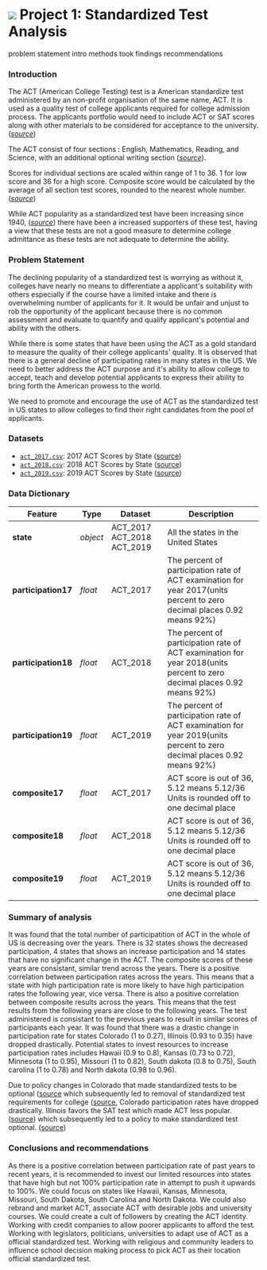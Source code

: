 # ![](https://ga-dash.s3.amazonaws.com/production/assets/logo-9f88ae6c9c3871690e33280fcf557f33.png) Project 1: Standardized Test Analysis
problem statement
intro
methods took
findings
recommendations

### Introduction
The ACT (American College Testing) test is a American standardize test administered by an non-profit organisation of the same name, ACT. It is used as a quality test of college applicants required for college admission process. The applicants portfolio would need to include ACT or SAT scores along with other materials to be considered for acceptance to the university.([*source*](https://www.act.org/))

The ACT consist of four sections : English, Mathematics, Reading, and Science, with an additional optional writing section ([*source*](https://www.act.org/content/act/en/products-and-services/the-act/scores/understanding-your-scores.html)). 

Scores for individual sections are scaled within range of 1 to 36. 1 for low score and 36 for a high score. Composite score would be calculated by the average of all section test scores, rounded to the nearest whole number. ([*source*](https://www.act.org/content/act/en/products-and-services/the-act/scores/understanding-your-scores.html))

While ACT popularity as a standardized test have been increasing since 1940, ([*source*](https://www.minotdailynews.com/news/local-news/2017/04/a-brief-history-of-the-sat-and-act/)) there have been a increased supporters of these test, having a view that these tests are not a good measure to determine college admittance as these tests are not adequate to determine the ability.

### Problem Statement

The declining popularity of a standardized test is worrying as without it, colleges have nearly no means to differentiate a applicant's suitability with others especially if the course have a limited intake and there is overwhelming number of applicants for it. It would be unfair and unjust to rob the opportunity of the applicant because there is no common assessment and evaluate to quantify and qualify applicant's potential and ability with the others. 

While there is some states that have been using the ACT as a gold standard to measure the quality of their college applicants' quality. It is observed that there is a general decline of participating rates in many states in the US. We need to better address the ACT purpose and it's ability to allow college to accept, teach and develop potential applicants to express their ability to bring forth the American prowess to the world.

We need to promote and encourage the use of ACT as the standardized test in US states to allow colleges to find their right candidates from the pool of applicants. 


### Datasets


* [`act_2017.csv`](./data/act_2017.csv): 2017 ACT Scores by State ([source](https://blog.prepscholar.com/act-scores-by-state-averages-highs-and-lows))
* [`act_2018.csv`](./data/act_2018.csv): 2018 ACT Scores by State ([source](https://blog.prepscholar.com/act-scores-by-state-averages-highs-and-lows))
* [`act_2019.csv`](./data/act_2019.csv): 2019 ACT Scores by State ([source](https://blog.prepscholar.com/act-scores-by-state-averages-highs-and-lows))


### Data Dictionary

|Feature|Type|Dataset|Description|
|---|---|---|---|
|**state**|*object*|ACT_2017 ACT_2018 ACT_2019|All the states in the United States| 
|**participation17**|*float*|ACT_2017|The percent of participation rate of ACT examination for year 2017(units percent to zero decimal places 0.92 means 92%)|
|**participation18**|*float*|ACT_2018|The percent of participation rate of ACT examination for year 2018(units percent to zero decimal places 0.92 means 92%)|
|**participation19**|*float*|ACT_2019|The percent of participation rate of ACT examination for year 2019(units percent to zero decimal places 0.92 means 92%)|
|**composite17**|*float*|ACT_2017 |ACT score is out of 36, 5.12 means 5.12/36 Units is rounded off to one decimal place|
|**composite18**|*float*|ACT_2018|ACT score is out of 36, 5.12 means 5.12/36 Units is rounded off to one decimal place|
|**composite19**|*float*|ACT_2019|ACT score is out of 36, 5.12 means 5.12/36 Units is rounded off to one decimal place|


### Summary of analysis

It was found that the total number of participatition of ACT in the whole of US is decreasing over the years. There is 32 states shows the decreased participation, 4 states that shows an increase participation and 14 states that have no significant change in the ACT. The composite scores of these years are consistant, similar trend across the years. There is a positive correlation between participation rates across the years. This means that a state with high participation rate is more likely to have high participation rates the following year, vice versa. There is also a positive correlation between composite results across the years. This means that the test results from the following years are close to the following years. The test administered is consistant to the previous years to result in similar scores of participants each year. It was found that there was a drastic change in participation rate for states Colorado (1 to 0.27), Illinois (0.93 to 0.35) have dropped drastically. Potential states to invest resources to increase participation rates includes Hawaii (0.9 to 0.8), Kansas (0.73 to 0.72), Minnesota (1 to 0.95), Missouri (1 to 0.82), South dakota (0.8 to 0.75), South carolina (1 to 0.78) and North dakota (0.98 to 0.96).

Due to policy changes in Colorado that made standardized tests to be optional ([source](https://www.9news.com/article/news/education/act-sat-optional-colorado/73-74236f34-2c62-4461-87ce-4736412bd4a1) which subsequently led to removal of standardized test requirements for college ([source](https://www.npr.org/2021/05/27/1000868262/colorado-becomes-first-state-to-ban-legacy-college-admissions), Colorado participation rates have dropped drastically.
Illinois favors the SAT test which made ACT less popular.([source](https://chicago.chalkbeat.org/2018/7/27/21105418/illinois-has-embraced-the-sat-and-the-act-is-mad-about-it)) which subsequently led to a policy to make standardized test optional. ([source](https://www.washingtonexaminer.com/politics/standardized-tests-no-longer-required-for-illinois-public-college-admissions))

### Conclusions and recommendations
As there is a positive correlation between participation rate of past years to recent years, it is recommended to invest our limited resources into states that have high but not 100% participation rate in attempt to push it upwards to 100%. We could focus on states like Hawaii, Kansas, Minnesota, Missouri, South Dakota, South Carolina and North Dakota.
We could also rebrand and market ACT, associate ACT with desirable jobs and university courses. We could create a cult of followers by creating the ACT identity. Working with credit companies to allow poorer applicants to afford the test. Working with legislators, politicians, universities to adapt use of ACT as a official standardized test. Working with religious and community leaders to influence school decision making process to pick ACT as their location official standardized test.
